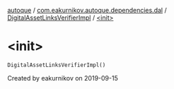 [autoque](../../index.md) / [com.eakurnikov.autoque.dependencies.dal](../index.md) / [DigitalAssetLinksVerifierImpl](index.md) / [&lt;init&gt;](./-init-.md)

# &lt;init&gt;

`DigitalAssetLinksVerifierImpl()`

Created by eakurnikov on 2019-09-15

